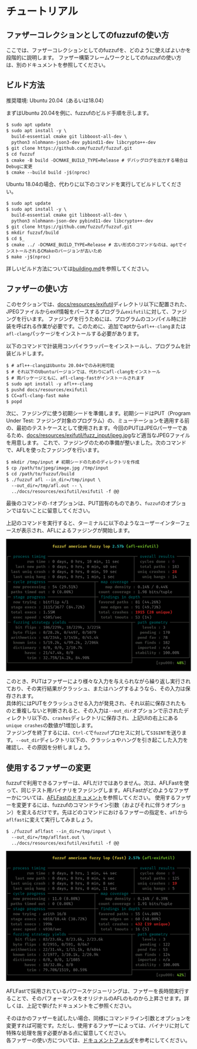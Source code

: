 # チュートリアル

## ファザーコレクションとしてのfuzzufの使い方

ここでは、ファザーコレクションとしてのfuzzufを、どのように使えばよいかを段階的に説明します。
ファザー構築フレームワークとしてのfuzzufの使い方は、別のドキュメントを参照してください。

## ビルド方法

推奨環境: Ubuntu 20.04（あるいは18.04）

まずはUbuntu 20.04を例に、fuzzufのビルド手順を示します。

```shell
$ sudo apt update
$ sudo apt install -y \
  build-essential cmake git libboost-all-dev \
  python3 nlohmann-json3-dev pybind11-dev libcrypto++-dev
$ git clone https://github.com/fuzzuf/fuzzuf.git
$ cd fuzzuf
$ cmake -B build -DCMAKE_BUILD_TYPE=Release # デバッグログを出力する場合はDebugに変更
$ cmake --build build -j$(nproc)
```

Ubuntu 18.04の場合、代わりに以下のコマンドを実行してビルドしてください。  

```shell
$ sudo apt update
$ sudo apt install -y \
  build-essential cmake git libboost-all-dev \
  python3 nlohmann-json-dev pybind11-dev libcrypto++-dev
$ git clone https://github.com/fuzzuf/fuzzuf.git
$ mkdir fuzzuf/build
$ cd $_
$ cmake ../ -DCMAKE_BUILD_TYPE=Release # 古い形式のコマンドなのは、aptでインストールされるCMakeのバージョンが古いため
$ make -j$(nproc)
```

詳しいビルド方法については[building.md](/docs/building.md)を参照してください。

## ファザーの使い方

このセクションでは、[docs/resources/exifutil](/docs/resources/exifutil)ディレクトリ以下に配置された、JPEGファイルからexif情報をパースするプログラム`exifutil`に対して、ファジングを行います。
ファジングを行うためには、プログラムのコンパイル時に計装を呼ばれる作業が必要です。このために、追加でaptから`afl++-clang`または`afl-clang`パッケージをインストールする必要があります。

以下のコマンドで計装用コンパイララッパーをインストールし、プログラムを計装ビルドします。

```shell
$ # afl++-clangはUbuntu 20.04+でのみ利用可能
$ # それ以下のUbuntuバージョンでは、代わりにafl-clangをインストール
$ # 両パッケージともに、afl-clang-fastがインストールされます
$ sudo apt install -y afl++-clang
$ pushd docs/resources/exifutil
$ CC=afl-clang-fast make
$ popd
```

次に、ファジングに使う初期シードを準備します。初期シードはPUT（Program Under Test: ファジング対象のプログラム）の、ミューテーションを適用する前の、最初のテストケースとして使用されます。今回のPUTはJPEGパーサーであるため、[docs/resources/exifutil/fuzz_input/jpeg.jpg](/docs/resources/exifutil/fuzz_input/jpeg.jpg)など適当なJPEGファイルを用意します。
これで、ファジングのための準備が整いました。次のコマンドで、AFLを使ったファジングを行います。

```shell
$ mkdir /tmp/input # 初期シードのためのディレクトリを作成
$ cp /path/to/jpeg/image.jpg /tmp/input
$ cd /path/to/fuzzuf/build
$ ./fuzzuf afl --in_dir=/tmp/input \
  --out_dir=/tmp/afl.out -- \
  ../docs/resources/exifutil/exifutil -f @@
```

最後のコマンドの`-f`オプションは、PUT固有のものであり、`fuzzuf`のオプションではないことに留意してください。

上記のコマンドを実行すると、ターミナルに以下のようなユーザーインターフェースが表示され、AFLによるファジングが開始します。

![fuzzuf-afl-exifutil](/docs/resources/img/fuzzuf-afl-exifutil.png)

このとき、PUTはファザーにより様々な入力を与えられながら繰り返し実行されており、その実行結果がクラッシュ、またはハングするようなら、その入力は保存されます。  
具体的にはPUTをクラッシュさせる入力が発見され、それ以前に保存されたものと重複しないと判断されると、その入力は`--out_dir`オプションで示されたディレクトリ以下の、`crashes`ディレクトリに保存され、上記UIの右上にある`unique crashes`の数値が1増加します。  
ファジングを終了するには、`Ctrl-C`で`fuzzuf`プロセスに対して`SIGINT`を送ります。`--out_dir`ディレクトリ以下の、クラッシュやハングを引き起こした入力を確認し、その原因を分析しましょう。

## 使用するファザーの変更

fuzzufで利用できるファザーは、AFLだけではありません。次は、AFLFastを使って、同じテスト用バイナリをファジングします。AFLFastがどのようなファザーかについては、[AFLFastのドキュメント](/docs/algorithms/aflfast/algorithm_ja.md)を参照してください。
使用するファザーを変更するには、fuzzufのコマンドライン引数（およびそれに伴うオプション）を変えるだけです。先ほどのコマンドにおけるファザーの指定を、`afl`から`aflfast`に変えて実行してみましょう。

```shell
$ ./fuzzuf aflfast --in_dir=/tmp/input \
  --out_dir=/tmp/aflfast.out \
  ../docs/resources/exifutil/exifutil -f @@
```

![fuzzuf-aflfast-exifutil](/docs/resources/img/fuzzuf-aflfast-exifutil.png)

AFLFastで採用されているパワースケジューリングは、ファザーを長時間実行することで、そのパフォーマンスをオリジナルのAFLのものから上昇させます。詳しくは、上記で挙げたドキュメントをご参照ください。

そのほかのファザーを試したい場合、同様にコマンドライン引数とオプションを変更すれば可能です。ただし、使用するファザーによっては、バイナリに対して特殊な処理を施す必要がある点に留意してください。  
各ファザーの使い方については、[ドキュメントフォルダ](/docs/algorithms)を参考にしてください。

